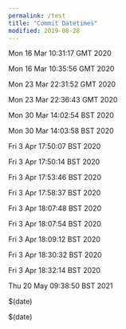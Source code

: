 ```yaml
---
permalink: /test
title: "Commit Datetimes"
modified: 2019-08-28
---
```


Mon 16 Mar 10:31:17 GMT 2020

Mon 16 Mar 10:35:56 GMT 2020

Mon 23 Mar 22:31:52 GMT 2020

Mon 23 Mar 22:36:43 GMT 2020

Mon 30 Mar 14:02:54 BST 2020

Mon 30 Mar 14:03:58 BST 2020

Fri  3 Apr 17:50:07 BST 2020

Fri  3 Apr 17:50:14 BST 2020

Fri  3 Apr 17:53:46 BST 2020

Fri  3 Apr 17:58:37 BST 2020

Fri  3 Apr 18:07:48 BST 2020

Fri  3 Apr 18:07:54 BST 2020

Fri  3 Apr 18:09:12 BST 2020

Fri  3 Apr 18:30:32 BST 2020

Fri  3 Apr 18:32:14 BST 2020

Thu 20 May 09:38:50 BST 2021

$(date)

$(date)
